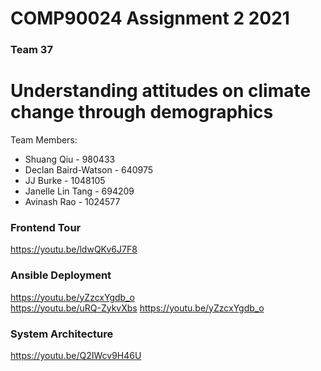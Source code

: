 # COMP90024 Assignment 2 2021
### Team 37
# Understanding attitudes on climate change through demographics

Team Members:
* Shuang Qiu - 980433
* Declan Baird-Watson - 640975
* JJ Burke - 1048105
* Janelle Lin Tang - 694209
* Avinash Rao - 1024577

### Frontend Tour
https://youtu.be/ldwQKv6J7F8

### Ansible Deployment
https://youtu.be/yZzcxYgdb_o  
https://youtu.be/uRQ-ZykvXbs
https://youtu.be/yZzcxYgdb_o

### System Architecture
https://youtu.be/Q2IWcv9H46U

